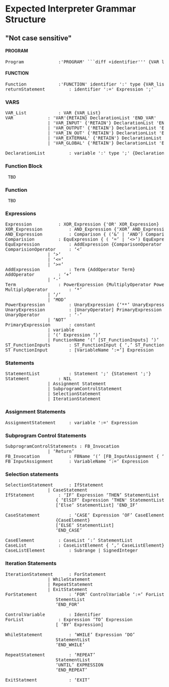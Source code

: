 #  Expected Interpreter Grammar Structure
## "Not case sensitive"


#### PROGRAM 
<pre>
Program				:'PROGRAM' ```diff +identifier''' {VAR_list} StatementList 'END_PROGRAM'
</pre>


#### FUNCTION
<pre>
Function			:'FUNCTION' identifier ':' type {VAR_list} StatementList returnStatement 'END_FUNCTION'
returnStatement			: identifier ':=' Expression ';'
</pre>



### VARS
<pre>
VAR_List			: VAR {VAR_List} 
VAR				: 'VAR'{RETAIN} DeclarationList 'END_VAR'
				| 'VAR_INPUT' {'RETAIN'} DeclarationList 'END_VAR'
				| 'VAR_OUTPUT' {'RETAIN'} DeclarationList 'END_VAR'
				| 'VAR_IN_OUT' {'RETAIN'} DeclarationList 'END_VAR'
				| 'VAR_EXTERNAL' {'RETAIN'} DeclarationList 'END_VAR'
				| 'VAR_GLOBAL' {'RETAIN'} DeclarationList 'END_VAR'
				
DeclarationList			: variable ':' type ';' {DeclarationList}
</pre>	


### Function Block
<pre> TBD
</pre>

### Function
<pre> TBD
</pre>



### Expressions
<pre>
Expression			: XOR_Expression {'OR' XOR_Expression}
XOR_Expression			: AND_Expression {‘XOR’ AND_Expression}
AND_Expression			: Comparison { (‘&’ | ‘AND’) Comparison}
Comparision			: EquExpression { ( ‘=’ | ‘<>’) EquExpression}
EquExpression			: AddExpression {ComparisonOperator AddExpression}
ComparisionOperator		: ‘<’
				| ‘>’
				| ‘<=’
				| ‘>=’
AddExpression			: Term {AddOperator Term}
AddOperator			: ‘+’
				| ‘-’
Term				: PowerExpression {MultiplyOperator PowerExpresion}
MultiplyOperator		: ‘*’
				| ’/’
				| ‘MOD’
PowerExpression			: UnaryExpression {‘**’ UnaryExpression}
UnaryExpression			: [UnaryOperator] PrimaryExpression
UnaryOperator			: ‘-‘
				| ‘NOT’
PrimaryExpression		: constant
				| variable
				| ‘(‘ Expression ‘)’
				| FunctionName ‘(‘ [ST_FunctionInputs] ‘)’
ST_FunctionInputs		: ST_FunctionInput { ‘,’ ST_FunctionInput}
ST_FunctionInput		: [VariableName ‘:=’] Expression
</pre>

### Statements
<pre>
StatementList			: Statement ';' {Statement ';'}
Statement			: NIL
				| Assignment Statement
				| SubprogramControlStatement
				| SelectionStatement
				| IterationStatement
</pre>


### Assignment Statements
<pre>
AssignmentStatement		: variable ':=' Expression
</pre>


### Subprogram Control Statements
<pre>
SubprogramControlStatements	: FB_Invocation
				| ‘Return’
FB_Invocation			: FBName ‘(’ [FB_InputAssignment { ‘,’ FB_InputAssignent}] ‘)’
FB_InputAssignment		: VariableName ‘:=’ Expression
</pre>


### Selection statements
<pre>
SelectionStatement		: IfStatement
				| CaseStatement
IfStatement			: ‘IF’ Expression ‘THEN’ StatementList 
				   { ‘ElSIF’ Expression ‘THEN' StatementList } 
				   [‘Else’ StatementList] ‘END_IF’

CaseStatement			: ‘CASE’ Expression ‘OF’ CaseElement
				   {CaseElement}
				   [‘ELSE’ StatementList]
				   ‘END_CASE’

CaseElement			: CaseList ‘:’ StatementList
CaseList			: CaseListElement { ‘,’ CaseListElement}
CaseListElement			: Subrange | SignedInteger
</pre>


### Iteration Statements
<pre>
IterationStatement		: ForStatement
				| WhileStatement
				| RepeatStatement
				| ExitStatement
ForStatement			: ‘FOR’ ControlVariable ‘:=’ ForList ‘DO’
				   StementList
				   ‘END_FOR’

ControlVariable			: Identifier
ForList				: Expression ‘TO’ Expression
				   [ ‘BY’ Expression]

WhileStatement			: ‘WHILE’ Expression ‘DO’
				   StatementList
				   ‘END_WHILE’

RepeatStatement			: ‘REPEAT’
				   StatementList
				   ‘UNTIL’ EXPRESSION
				   ‘END_REPEAT’

ExitStatment			: ‘EXIT’
</pre>
